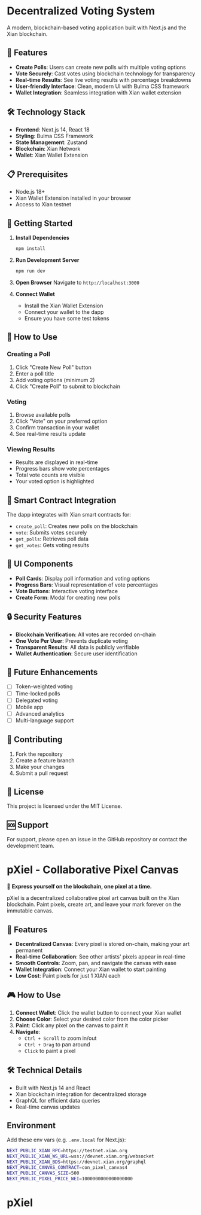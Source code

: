 # Decentralized Voting System

A modern, blockchain-based voting application built with Next.js and the Xian blockchain.

## 🚀 Features

- **Create Polls**: Users can create new polls with multiple voting options
- **Vote Securely**: Cast votes using blockchain technology for transparency
- **Real-time Results**: See live voting results with percentage breakdowns
- **User-friendly Interface**: Clean, modern UI with Bulma CSS framework
- **Wallet Integration**: Seamless integration with Xian wallet extension

## 🛠️ Technology Stack

- **Frontend**: Next.js 14, React 18
- **Styling**: Bulma CSS Framework
- **State Management**: Zustand
- **Blockchain**: Xian Network
- **Wallet**: Xian Wallet Extension

## 📋 Prerequisites

- Node.js 18+
- Xian Wallet Extension installed in your browser
- Access to Xian testnet

## 🚀 Getting Started

1. **Install Dependencies**

   ```bash
   npm install
   ```

2. **Run Development Server**

   ```bash
   npm run dev
   ```

3. **Open Browser**
   Navigate to `http://localhost:3000`

4. **Connect Wallet**
   - Install the Xian Wallet Extension
   - Connect your wallet to the dapp
   - Ensure you have some test tokens

## 🎯 How to Use

### Creating a Poll

1. Click "Create New Poll" button
2. Enter a poll title
3. Add voting options (minimum 2)
4. Click "Create Poll" to submit to blockchain

### Voting

1. Browse available polls
2. Click "Vote" on your preferred option
3. Confirm transaction in your wallet
4. See real-time results update

### Viewing Results

- Results are displayed in real-time
- Progress bars show vote percentages
- Total vote counts are visible
- Your voted option is highlighted

## 🔧 Smart Contract Integration

The dapp integrates with Xian smart contracts for:

- `create_poll`: Creates new polls on the blockchain
- `vote`: Submits votes securely
- `get_polls`: Retrieves poll data
- `get_votes`: Gets voting results

## 🎨 UI Components

- **Poll Cards**: Display poll information and voting options
- **Progress Bars**: Visual representation of vote percentages
- **Vote Buttons**: Interactive voting interface
- **Create Form**: Modal for creating new polls

## 🔒 Security Features

- **Blockchain Verification**: All votes are recorded on-chain
- **One Vote Per User**: Prevents duplicate voting
- **Transparent Results**: All data is publicly verifiable
- **Wallet Authentication**: Secure user identification

## 🚀 Future Enhancements

- [ ] Token-weighted voting
- [ ] Time-locked polls
- [ ] Delegated voting
- [ ] Mobile app
- [ ] Advanced analytics
- [ ] Multi-language support

## 🤝 Contributing

1. Fork the repository
2. Create a feature branch
3. Make your changes
4. Submit a pull request

## 📄 License

This project is licensed under the MIT License.

## 🆘 Support

For support, please open an issue in the GitHub repository or contact the development team.

# pXiel - Collaborative Pixel Canvas

🎨 **Express yourself on the blockchain, one pixel at a time.**

pXiel is a decentralized collaborative pixel art canvas built on the Xian blockchain. Paint pixels, create art, and leave your mark forever on the immutable canvas.

## 🚀 Features

- **Decentralized Canvas**: Every pixel is stored on-chain, making your art permanent
- **Real-time Collaboration**: See other artists' pixels appear in real-time
- **Smooth Controls**: Zoom, pan, and navigate the canvas with ease
- **Wallet Integration**: Connect your Xian wallet to start painting
- **Low Cost**: Paint pixels for just 1 XIAN each

## 🎮 How to Use

1. **Connect Wallet**: Click the wallet button to connect your Xian wallet
2. **Choose Color**: Select your desired color from the color picker
3. **Paint**: Click any pixel on the canvas to paint it
4. **Navigate**:
   - `Ctrl + Scroll` to zoom in/out
   - `Ctrl + Drag` to pan around
   - `Click` to paint a pixel

## 🛠️ Technical Details

- Built with Next.js 14 and React
- Xian blockchain integration for decentralized storage
- GraphQL for efficient data queries
- Real-time canvas updates

## Environment

Add these env vars (e.g. `.env.local` for Next.js):

```bash
NEXT_PUBLIC_XIAN_RPC=https://testnet.xian.org
NEXT_PUBLIC_XIAN_WS_URL=wss://devnet.xian.org/websocket
NEXT_PUBLIC_XIAN_BDS=https://devnet.xian.org/graphql
NEXT_PUBLIC_CANVAS_CONTRACT=con_pixel_canvas4
NEXT_PUBLIC_CANVAS_SIZE=500
NEXT_PUBLIC_PIXEL_PRICE_WEI=1000000000000000000
```
# pXiel

